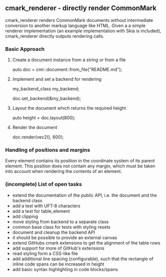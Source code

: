 ## cmark_renderer - directly render CommonMark

cmark_renderer renders CommonMark documents without intermediate conversion to another markup language like HTML.
Given a a simple renderer implementation (an example implementation with Skia is
included), cmark_renderer directly outputs rendering calls.

### Basic Approach
1. Create a document instance from a string or from a file

    auto doc = cmr::document::from_file("README.md");
    
2. Implement and set a backend for rendering

    my_backend_class my_backend;
    
    doc.set_backend(&my_backend);
2. Layout the document which returns the required height

    auto height = doc.layout(800);
3. Render the document

    doc.render(vec2(), 600);


### Handling of positions and margins
Every element contains its position in the coordinate system of its parent element. This
position does not contain any margin, which must be taken into account when rendering
the contents of an element.

### (incomplete) List of open tasks
- extend the documentation of the public API, i.e. the document
  and the backend class
- add a test with UFT-8 characters
- add a test for table_element
- add clipping
- move styling from backend to a separate class
- common base class for tests with styling resets
- document and cleanup the backend API
- it should be possible to provide an external canvas
- extend GitHubs cmark extensions to get the alignment of the table rows
- add support for more of GitHub's extensions
- read styling form a CSS-like file
- add additional line spacing (configurable), such that the rectangle of inline code spans
  can be increased in height
- add basic syntax highlighting in code blocks/spans
